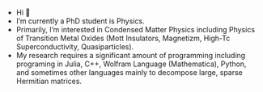 - Hi 👋
- I’m currently a PhD student is Physics.
- Primarily, I’m interested in Condensed Matter Physics including Physics of Transition Metal Oxides (Mott Insulators, Magnetizm, High-Tc Superconductivity, Quasiparticles).
- My research requires a significant amount of programming including programing in Julia, C++, Wolfram Language (Mathematica), Python, and sometimes other languages mainly to decompose large, sparse Hermitian matrices.

<!---
Lilineko/Lilineko is a ✨ special ✨ repository because its `README.md` (this file) appears on your GitHub profile.
You can click the Preview link to take a look at your changes.
--->
